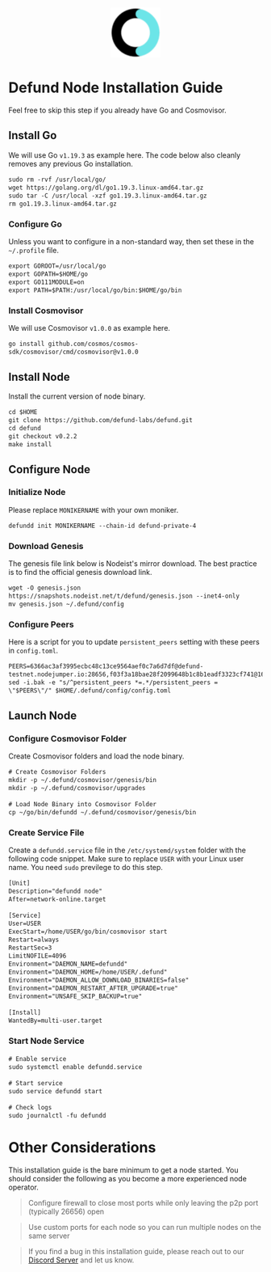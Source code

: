 <p align="center">
  <img height="100" height="auto" src="https://raw.githubusercontent.com/Nodeist/Kurulumlar/main/logos/defund.png">
</p>



# Defund Node Installation Guide
Feel free to skip this step if you already have Go and Cosmovisor.


## Install Go
We will use Go `v1.19.3` as example here. The code below also cleanly removes any previous Go installation.

```
sudo rm -rvf /usr/local/go/
wget https://golang.org/dl/go1.19.3.linux-amd64.tar.gz
sudo tar -C /usr/local -xzf go1.19.3.linux-amd64.tar.gz
rm go1.19.3.linux-amd64.tar.gz
```

### Configure Go
Unless you want to configure in a non-standard way, then set these in the `~/.profile` file.

```
export GOROOT=/usr/local/go
export GOPATH=$HOME/go
export GO111MODULE=on
export PATH=$PATH:/usr/local/go/bin:$HOME/go/bin
```


### Install Cosmovisor
We will use Cosmovisor `v1.0.0` as example here.

```
go install github.com/cosmos/cosmos-sdk/cosmovisor/cmd/cosmovisor@v1.0.0
```

## Install Node
Install the current version of node binary.

```
cd $HOME
git clone https://github.com/defund-labs/defund.git
cd defund
git checkout v0.2.2
make install
```

## Configure Node
### Initialize Node
Please replace `MONIKERNAME` with your own moniker.

```
defundd init MONIKERNAME --chain-id defund-private-4
```

### Download Genesis
The genesis file link below is Nodeist's mirror download. The best practice is to find the official genesis download link.

```
wget -O genesis.json https://snapshots.nodeist.net/t/defund/genesis.json --inet4-only
mv genesis.json ~/.defund/config
```

### Configure Peers
Here is a script for you to update `persistent_peers` setting with these peers in `config.toml`.
```
PEERS=6366ac3af3995ecbc48c13ce9564aef0c7a6d7df@defund-testnet.nodejumper.io:28656,f03f3a18bae28f2099648b1c8b1eadf3323cf741@162.55.211.136:26656,a9c52398d4ea4b3303923e2933990f688c593bd8@157.90.208.222:36656,b136caf667b9cb81de8c1858de300376d7a0ee0f@65.21.53.39:46656,a56c51d7a130f33ffa2965a60bee938e7a60c01f@142.132.158.4:10656,51c8bb36bfd184bdd5a8ee67431a0298218de946@57.128.80.37:26656,e47e5e7ae537147a23995117ea8b2d4c2a408dcb@172.104.159.69:45656,b2521331cc7ef94374208aae2c1ed8a3dcdd811b@95.217.118.100:28656,2b76e96658f5e5a5130bc96d63f016073579b72d@51.91.215.40:45656,f8093378e2e5e8fc313f9285e96e70a11e4b58d5@141.94.73.39:45656
sed -i.bak -e "s/^persistent_peers *=.*/persistent_peers = \"$PEERS\"/" $HOME/.defund/config/config.toml
```

## Launch Node
### Configure Cosmovisor Folder
Create Cosmovisor folders and load the node binary.

```
# Create Cosmovisor Folders
mkdir -p ~/.defund/cosmovisor/genesis/bin
mkdir -p ~/.defund/cosmovisor/upgrades

# Load Node Binary into Cosmovisor Folder
cp ~/go/bin/defundd ~/.defund/cosmovisor/genesis/bin
```

### Create Service File
Create a `defundd.service` file in the `/etc/systemd/system` folder with the following code snippet. Make sure to replace `USER` with your Linux user name. You need `sudo` previlege to do this step.

```
[Unit]
Description="defundd node"
After=network-online.target

[Service]
User=USER
ExecStart=/home/USER/go/bin/cosmovisor start
Restart=always
RestartSec=3
LimitNOFILE=4096
Environment="DAEMON_NAME=defundd"
Environment="DAEMON_HOME=/home/USER/.defund"
Environment="DAEMON_ALLOW_DOWNLOAD_BINARIES=false"
Environment="DAEMON_RESTART_AFTER_UPGRADE=true"
Environment="UNSAFE_SKIP_BACKUP=true"

[Install]
WantedBy=multi-user.target
```

### Start Node Service
```
# Enable service
sudo systemctl enable defundd.service

# Start service
sudo service defundd start

# Check logs
sudo journalctl -fu defundd
```

# Other Considerations
This installation guide is the bare minimum to get a node started. You should consider the following as you become a more experienced node operator.



> Configure firewall to close most ports while only leaving the p2p port (typically 26656) open

> Use custom ports for each node so you can run multiple nodes on the same server

> If you find a bug in this installation guide, please reach out to our [Discord Server](https://discord.gg/yV2nEunsTY) and let us know.
